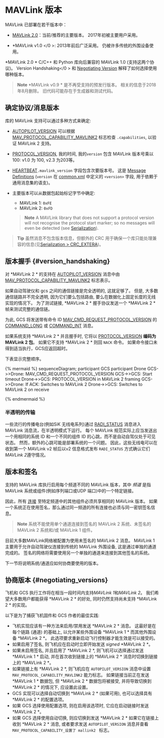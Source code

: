# MAVLink 版本

MAVLink 已部署在若干版本中：

* [MAVLink 2.0](../guide/mavlink_2.md)：当前/推荐的主要版本。 2017年初被主要用户采用。 
* *MAVLink v1.0 </0 >: 2013年前后广泛采用。 仍被许多传统的外围设备使用。</li> </ul> 
  
  *MAVLink 2.0 * C/C++ 和 Python 库向后兼容的 MAVLink 1.0 (支持这两个协议)。 Version Handshaking</0 > 和 [Negotiating Version](#negotiating_versions) 解释了如何选择使用哪种版本。</p> 
  
  > **Note** *MAVLink v0.9 * 是不再受支持的预发行版本。 相关的信息于2018年8月删除。 旧代码可能存在于生成器和测试代码。
  
  ## 确定协议/消息版本
  
  库的 MAVLink 支持可以通过多种方式来确定:
  
  * [AUTOPILOT_VERSION](../messages/common.md#AUTOPILOT_VERSION) 可以根据 [MAV_PROTOCOL_CAPABILITY_MAVLINK2](../messages/common.md#MAV_PROTOCOL_CAPABILITY_MAVLINK2) 标志检查 `.capabilities`, 以验证 MAVLink 2 支持。
  * [PROTOCOL_VERSION](../messages/common.md#PROTOCOL_VERSION), 我的时间, 我的`version` 包含 MAVLink 版本号乘以100: v1.0 为 100, <!--v2.0 为 200,--> v2.3 为203等。
  
  * [HEARTBEAT](../messages/common.md#HEARTBEAT)`.mavlink_version` 字段包含次要版本号。 这是 [Message Definitions](../messages/README.md) (`version` 在 [common.xml](../messages/common.md) 中定义的 `<version>` 字段, 用于依赖于通用消息集的语支)。
  * 主要版本可以从数据包起始标记字节中确定:
    
    * MAVLink 1: `0xFE` 
    * MAVLink 2: `0xFD`
    
    > **Note** A MAVLink library that does not support a protocol version will not recognise the protocol start marker; so no messages will even be detected (see [Serialization](../guide/serialization.md)).
  
  > **Tip** 虽然消息不包含版本信息，但额外的 CRC 用于确保一个库只能处理兼容的信息(见[Serialization > CRC_EXTERA](../guide/serialization.md))。
  
  ## 版本握手 {#version_handshaking}
  
  对 *MAVLink 2 * 的支持在 [AUTOPILOT_VERSION](../messages/common.md#AUTOPILOT_VERSION) 消息中由 [MAV_PROTOCOL_CAPABILITY_MAVLINK2](../messages/common.md#MAV_PROTOCOL_CAPABILITY_MAVLINK2) 标志表示。
  
  如果自动驾驶仪和 gcs 之间的通信链接是完全透明的, 这就足够了。 但是, 大多数通信链路并不完全透明, 因为它们要么包括路由, 要么在数据化上固定长度的无线实现的情况下。 为了测试链接, *MAVLink 2 * 握手协议发送一个 *MAVLink 2 * 帧来测试完整的通信链。
  
  为此, GCS 将发送带有命令 ID [MAV_CMD_REQUEST_PROTOCOL_VERSION](../messages/common.md#MAV_CMD_REQUEST_PROTOCOL_VERSION) 的 [COMMAND_LONG](../messages/common.md#COMMAND_LONG) 或 [COMMAND_INT](../messages/common.md#COMMAND_INT) 消息。
  
  如果系统支持 *MAVLink 2 * 并且握手时, 它将以 [PROTOCOL_VERSION](../messages/common.md#PROTOCOL_VERSION) **编码为 MAVLink 2 包**。 如果它不支持 *MAVLink 2 * 则回 `NACK` 命令。 如果命令接口未得到适当执行，GCS应返回超时。
  
  下表显示完整顺序。
  
  {% mermaid %} sequenceDiagram; participant GCS participant Drone GCS->>Drone: MAV_CMD_REQUEST_PROTOCOL_VERSION GCS->>GCS: Start timeout Drone->>GCS: PROTOCOL_VERSION in MAVLink 2 framing GCS->>Drone: If ACK: Switches to MAVLink 2 Drone->>GCS: Switches to MAVLink 2 on receive
  
  {% endmermaid %}
  
  ### 半透明的传输
  
  一些流行的传播电台(例如SiK 无线电系列)通过 [RADI_STATUS](../messages/common.md#RADIO_STATUS) 消息进入 MAVLink 消息流，在半透明模式下运行。 每个 MAVLink 规范实际上应当发送出一个用相同的系统 ID 和一个不同的组件 ID 的心跳，而不是自动自驾仪处于可见状态。 然而，额外的心跳可能是部署系统的一个问题。 因此，这些无线电可以在收到第一个 MAVLink v2 帧后以v2 信息格式发布 `RADI_STATUS` 方式确认它们*MAVLink 2*遵守情况。
  
  ## 版本和签名
  
  支持的 MAVLink 库执行启用每个频道不同的 MAVLink 版本，其中 *频道* 是指 MAVLink 系统或组件(例如序列端口或UDP 端口)中的一个特定链接。
  
  因此，所有 [连接](../services/heartbeat.md) 至特定频道中的其他组件必须共享相同的 MAVLink 版本。 如果一个系统正在使用签名，那么通过同一频道的所有连接也必须与同一密钥签名信息。
  
  > **Note** 系统不能使用单个通道连接到签名的 MAVLink 2 系统、未签名的 MAVLink 2 系统和/或 MAVLink 1 组件。
  
  目前大多数MAVLink网络被配置为使用未签名的 MAVLink 2 消息。 MAVLink 1 主要用于允许自动驾驶仪连接到传统的 MAVLink 外围设备, 这是通过单独的通道完成的。 签名的网络将需要使用另一个单独的通道来连接到其他签名的系统。
  
  下一节将说明系统/通道应如何协商要使用的版本。
  
  ## 协商版本 {#negotiating_versions}
  
  飞机和 GCS 执行工作将在相当一段时间内支持*MAVLink 1*和*MAVLink 2*。 我们希望大多数用户都能获得 *MAVLink 2 * 的好处, 同时仍然支持尚未支持 *MAVLink 2 * 的实现。
  
  以下是为了捕获飞机固件和 GCS 作者的最佳实践:
  
  * 飞机实现应该有一种方法来启用/禁用发送 *MAVLink 2 * 消息。 这最好是在每个链路 (通道) 的基础上, 以允许某些外围设备 *MAVLink 1 * 而其他外围设备 *MAVLink 2 *。 此选项要求重新启动飞行控制器才能生效是可以接受的。
  * 如果启用了签名, 则飞机应在启动时立即开始发送 *signed* *MAVLink 2 *。
  * 如果未启用签名, 并且启用了 *MAVLink 2 *, 则飞机可以选择通过发送 *MAVLink 1 * 启动, 并在首次收到链接上的 *MAVLink 2 * 消息时切换到链接上的 *MAVLink 2 *。
  * 如果链接上有 *MAVLink 2 *, 则飞机应在 `AUTOPILOT_VERSION` 消息中设置 `MAV_PROTOCOL_CAPABILITY_MAVLINK2` 能力标志。 如果链接当前正在发送 *MAVLink 1 * 数据包, 但 *MAVLink 2 * 数据包将被接受, 并将导致切换到 *MAVLink 2 * 的情况下, 应设置此设置。
  * GCS 实现可以选择自动切换到 *MAVLink 2 * (如果可用), 也可以选择具有 *MAVLink 2 * 的配置选项。
  * 如果 GCS 选择使用配置选项, 则在启用该选项时, 它应在启动链接时发送 *MAVLink 2 *。
  * 如果 GCS 选择使用自动切换, 则应切换到发送 *MAVLink 2 * 如果它在链接上收到 *MAVLink 2 * 消息, 或者要求发送 `AUTOPILOT_VERSION` 消息并查看 `MAV_PROTOCOL_CAPABILITY_设置了 mallink2 ` 标志。